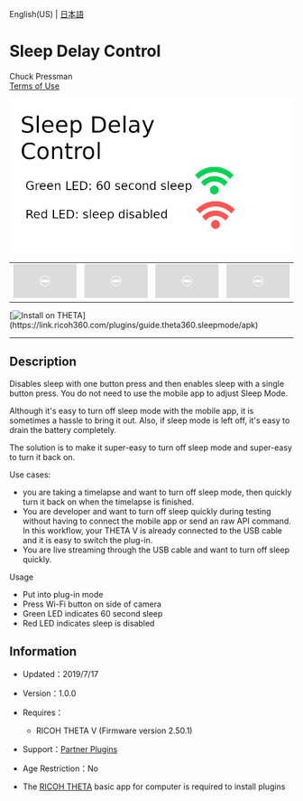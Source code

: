 English(US) | [日本語](README.ja.md)

# Sleep Delay Control
Chuck Pressman  
[Terms of Use](https://www.apache.org/licenses/LICENSE-2.0)

<div align="center">
 <img src="1.png">

 <table>
  <tr>
   <td><img src="../../resources/common/img/noimg.png"></td>
   <td><img src="../../resources/common/img/noimg.png"></td>
   <td><img src="../../resources/common/img/noimg.png"></td>
   <td><img src="../../resources/common/img/noimg.png"></td>
  </tr>
 </table>
</div>

[![Install on THETA](https://assets.ricoh360.com/image/upload/v1/front/theta/install-button.svg?)](https://link.ricoh360.com/plugins/guide.theta360.sleepmode/apk)

***

## Description
Disables sleep with one button press and then enables sleep with a single button press. You do not need to use the mobile app to adjust Sleep Mode.  
  
Although it's easy to turn off sleep mode with the mobile app, it is sometimes a hassle to bring it out. Also,
if sleep mode is left off, it's easy to drain the battery completely.  
  
The solution is to make it super-easy to turn off sleep mode and super-easy to turn it back on.  
  
Use cases:  
* you are taking a timelapse and want to turn off sleep mode, then quickly turn it back on when the
timelapse is finished.
* You are developer and want to turn off sleep quickly during testing without having to connect the mobile app or send an raw API command. In this workflow, your THETA V is already connected to the USB cable and it is easy to switch the plug-in.
* You are live streaming through the USB cable and want to turn off sleep quickly.
  
Usage  
* Put into plug-in mode
* Press Wi-Fi button on side of camera
* Green LED indicates 60 second sleep
* Red LED indicates sleep is disabled
  
## Information
  * Updated：2019/7/17
  * Version：1.0.0
  * Requires：
    * RICOH THETA V (Firmware version 2.50.1)
  * Support：[Partner Plugins](https://community.theta360.guide/c/theta-api-usage/plugin)
  * Age Restriction：No

* The [RICOH THETA](https://theta360.com/ja/about/application/pc.html#app-detail-01) basic app for computer is required to install plugins
